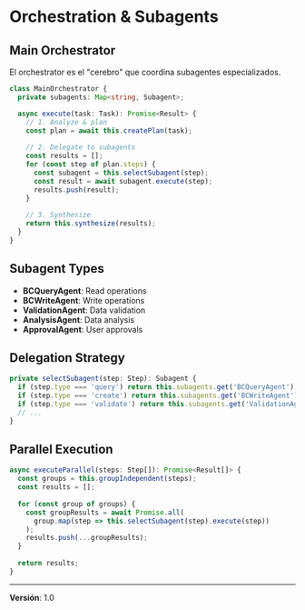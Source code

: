 # Orchestration & Subagents

## Main Orchestrator

El orchestrator es el "cerebro" que coordina subagentes especializados.

```typescript
class MainOrchestrator {
  private subagents: Map<string, Subagent>;

  async execute(task: Task): Promise<Result> {
    // 1. Analyze & plan
    const plan = await this.createPlan(task);
    
    // 2. Delegate to subagents
    const results = [];
    for (const step of plan.steps) {
      const subagent = this.selectSubagent(step);
      const result = await subagent.execute(step);
      results.push(result);
    }
    
    // 3. Synthesize
    return this.synthesize(results);
  }
}
```

## Subagent Types

- **BCQueryAgent**: Read operations
- **BCWriteAgent**: Write operations  
- **ValidationAgent**: Data validation
- **AnalysisAgent**: Data analysis
- **ApprovalAgent**: User approvals

## Delegation Strategy

```typescript
private selectSubagent(step: Step): Subagent {
  if (step.type === 'query') return this.subagents.get('BCQueryAgent');
  if (step.type === 'create') return this.subagents.get('BCWriteAgent');
  if (step.type === 'validate') return this.subagents.get('ValidationAgent');
  // ...
}
```

## Parallel Execution

```typescript
async executeParallel(steps: Step[]): Promise<Result[]> {
  const groups = this.groupIndependent(steps);
  const results = [];
  
  for (const group of groups) {
    const groupResults = await Promise.all(
      group.map(step => this.selectSubagent(step).execute(step))
    );
    results.push(...groupResults);
  }
  
  return results;
}
```

---

**Versión**: 1.0
